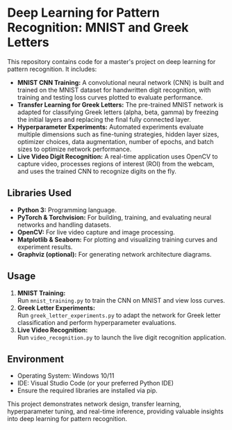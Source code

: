 # Deep Learning for Pattern Recognition: MNIST and Greek Letters

This repository contains code for a master's project on deep learning for pattern recognition. It includes:

- **MNIST CNN Training:** A convolutional neural network (CNN) is built and trained on the MNIST dataset for handwritten digit recognition, with training and testing loss curves plotted to evaluate performance.
- **Transfer Learning for Greek Letters:** The pre-trained MNIST network is adapted for classifying Greek letters (alpha, beta, gamma) by freezing the initial layers and replacing the final fully connected layer.
- **Hyperparameter Experiments:** Automated experiments evaluate multiple dimensions such as fine-tuning strategies, hidden layer sizes, optimizer choices, data augmentation, number of epochs, and batch sizes to optimize network performance.
- **Live Video Digit Recognition:** A real-time application uses OpenCV to capture video, processes regions of interest (ROI) from the webcam, and uses the trained CNN to recognize digits on the fly.

## Libraries Used
- **Python 3:** Programming language.
- **PyTorch & Torchvision:** For building, training, and evaluating neural networks and handling datasets.
- **OpenCV:** For live video capture and image processing.
- **Matplotlib & Seaborn:** For plotting and visualizing training curves and experiment results.
- **Graphviz (optional):** For generating network architecture diagrams.

## Usage
1. **MNIST Training:**  
   Run `mnist_training.py` to train the CNN on MNIST and view loss curves.
2. **Greek Letter Experiments:**  
   Run `greek_letter_experiments.py` to adapt the network for Greek letter classification and perform hyperparameter evaluations.
3. **Live Video Recognition:**  
   Run `video_recognition.py` to launch the live digit recognition application.

## Environment
- Operating System: Windows 10/11  
- IDE: Visual Studio Code (or your preferred Python IDE)
- Ensure the required libraries are installed via pip.

This project demonstrates network design, transfer learning, hyperparameter tuning, and real-time inference, providing valuable insights into deep learning for pattern recognition.
